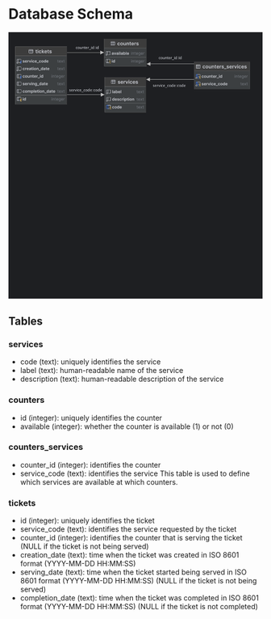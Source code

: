# Database Schema

![Schema picture](database_schema.png)

## Tables
### services
- code (text): uniquely identifies the service
- label (text): human-readable name of the service
- description (text): human-readable description of the service
### counters
- id (integer): uniquely identifies the counter
- available (integer): whether the counter is available (1) or not (0)
### counters_services
- counter_id (integer): identifies the counter
- service_code (text): identifies the service
This table is used to define which services are available at which counters.
### tickets
- id (integer): uniquely identifies the ticket
- service_code (text): identifies the service requested by the ticket
- counter_id (integer): identifies the counter that is serving the ticket (NULL if the ticket is not being served)
- creation_date (text): time when the ticket was created in ISO 8601 format (YYYY-MM-DD HH:MM:SS)
- serving_date (text): time when the ticket started being served in ISO 8601 format (YYYY-MM-DD HH:MM:SS) (NULL if the ticket is not being served)
- completion_date (text): time when the ticket was completed in ISO 8601 format (YYYY-MM-DD HH:MM:SS) (NULL if the ticket is not completed)
